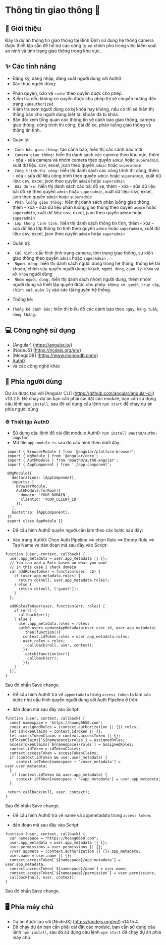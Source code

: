 # Thông tin giao thông 🚦

## 🎉 Giới thiệu

Đây là dự án thông tin giao thông tại Bình Định sử dụng hệ thống camera được thiết lập sẵn để hỗ trợ các công ty và chính phủ trong việc kiểm soát an ninh và tình trạng giao thông trong khu vực.

## ✨ Các tính năng

- Đăng ký, đăng nhập, đăng xuất người dùng với Auth0
- Xác thực người dùng: 
+ Phân quyền, bảo vệ `route` theo quyền được cho phép. 
+ Kiểm tra nếu không có quyền được cho phép thì sẽ chuyển hướng đến trang `/unauthorized`.
+ Kiểm tra xem người dùng có bị khóa hay không, nếu có thì sẽ hiển thị thông báo cho người dùng biết tài khoản đã bị khóa.
+ Bản đồ: xem tổng quan các thông tin về cảnh báo giao thông, camera giao thông, công trình thi công, bãi đỗ xe, phân luồng giao thông và thông tin tĩnh. 
- Quản lý:
+ ` Cảnh báo giao thông:` tạo cảnh báo, hiển thị các cảnh báo mới
+ ` Camera giao thông:` hiển thị danh sách các camera theo khu vực, thêm - xóa - sửa camera và nhóm camera theo quyền `admin` hoặc `superadmin`, xuất dữ liệu: csv, excel, json theo quyền `admin` hoặc `superadmin`
+ ` Công trình thi công:` hiển thị danh sách các công trình thi công, thêm - xóa - sửa dữ liệu công trình theo quyền `admin` hoặc `superadmin`, xuất dữ liệu: csv, excel, json theo quyền `admin` hoặc `superadmin`
+ ` Bãi đỗ xe:` hiển thị danh sách các bãi đỗ xe, thêm - xóa - sửa dữ liệu bãi đỗ xe theo quyền `admin` hoặc `superadmin`, xuất dữ liệu: csv, excel, json theo quyền `admin` hoặc `superadmin`
+ ` Phân luồng giao thông:` hiển thị danh sách phân luồng giao thông, thêm - xóa - sửa dữ liệu phân luồng giao thông theo quyền `admin` hoặc `superadmin`, xuất dữ liệu: csv, excel, json theo quyền `admin` hoặc `superadmin`
+ ` Lớp thông tinh tĩnh:` hiển thị danh sách thông tin tĩnh, thêm - xóa - sửa dữ liệu lớp thông tin tĩnh theo quyền `admin` hoặc `superadmin`, xuất dữ liệu: csv, excel, json theo quyền `admin` hoặc `superadmin`
- Quản trị:
+ ` Cấu hình:` cấu hình tình trạng camera, tình trạng giao thông, sự kiện giao thông theo quyền `admin` hoặc `superadmin` .
+ ` Người dùng:` hiển thị danh sách người dùng trong hệ thống, thống kê tài khoản, chỉnh sửa quyền người dùng: `khách`, `người dùng`, `quản lý`. `Khóa` và `mở khóa` người dùng
+ ` Nhóm người dùng:` hiển thị danh sách nhóm người dùng, thêm nhóm người dùng và thiết lập quyền được cho phép: `không có quyền`, `truy cập`, `chỉnh sửa`, `quản lý` vào các tài nguyên hệ thống.
- Thống kê:
+ `Thống kê cảnh báo:` hiển thị biểu đồ các cảnh báo theo `ngày`, `hàng tuần`, `hàng tháng`.

## 💻 Công nghệ sử dụng
- [Angular] (https://angular.io/)
- [NodeJS] (https://nodejs.org/en/)
- [MongoDB] (https://www.mongodb.com/)
- [Auth0](https://auth0.com/)
- và các công nghệ khác

## 👤 Phía người dùng

Dự án được tạo với [Angular CLI] (https://github.com/angular/angular-cli)  v13.2.5.
Để chạy dự án bạn cần phải cài đặt các module, bạn cần sử dụng câu lệnh `npm install`, sau đó sử dụng câu lệnh `npm start` để chạy dự án phía người dùng

### ⚙️ Thiết lập Auth0
- Sử dụng câu lệnh để cài đặt module Auth0: `npm install @auth0/auth0-angular`
- Mở file `app.module.ts` sau đó cấu hình theo dưới đây:

```
 import { BrowserModule } from '@angular/platform-browser';
 import { NgModule } from '@angular/core';
 import { AuthModule } from '@auth0/auth0-angular';
 import { AppComponent } from './app.component';

 @NgModule({
   declarations: [AppComponent],
   imports: [
     BrowserModule,
     AuthModule.forRoot({
       domain: 'YOUR_DOMAIN',
       clientId: 'YOUR_CLIENT_ID'
     }),
   ],
   bootstrap: [AppComponent],
 })
 export class AppModule {}
 ```
 
- Để cấu hình Auth0 quyền người cần làm theo các bước sau đây:
+ Vào trang Auth0: Chọn Auth Pipeline ==> chọn Rule ==> Empty Rule ==> Tạo Name và dán đoạn mã sau đây vào Script:

``` 
function (user, context, callback) {
  user.app_metadata = user.app_metadata || {};
  // You can add a Role based on what you want
  // In this case I check domain
  var addRolesToUser = function(user, cb) { 
    if (user.app_metadata.roles) {
      return cb(null, user.app_metadata.roles);
    } else {
      return cb(null, ['guest']);
    }
  };

  addRolesToUser(user, function(err, roles) {
    if (err) {
      callback(err);
    } else {
      user.app_metadata.roles = roles;
      auth0.users.updateAppMetadata(user.user_id, user.app_metadata)
        .then(function(){
        context.idToken.roles = user.app_metadata.roles; 
        user.roles = roles;
          callback(null, user, context);
        })
        .catch(function(err){
          callback(err);
        }); 
    }
  });
}
```

Sau đó nhấn Save change.

- Để cấu hình Auth0 trả về `appmetadata` trong `access token` ta làm các bước như cấu hình quyền người dùng với Auth Pipeline ở trên:
+ dán đoạn mã sau đây vào Script:

```
function (user, context, callback) {
  const namespace = 'https://hoang0650.com';
  const assignedRoles = (context.authorization || {}).roles;
  let idTokenClaims = context.idToken || {};
  let accessTokenClaims = context.accessToken || {};
  idTokenClaims[`${namespace}/roles`] = assignedRoles;
  accessTokenClaims[`${namespace}/roles`] = assignedRoles;
  context.idToken = idTokenClaims;
  context.accessToken = accessTokenClaims;
  if (context.idToken && user.user_metadata) {
     context.idToken[namespace + '/user_metadata'] = user.user_metadata;
  }
   if (context.idToken && user.app_metadata) {
     context.idToken[namespace + '/app_metadata'] = user.app_metadata;
  }

 return callback(null, user, context);
}
```

Sau đó nhấn Save change.

- Để cấu hình Auth0 trả về name và appmetadata trong `access token`:
+ dán đoạn mã sau đây vào Script:

```
function (user, context, callback) {
  var namespace = "https://hoang0650.com";
  user.app_metadata = user.app_metadata || {};
  user.permissions = user.permissions || {};
  //var appmeta = (context.authorization || {}).app_metadata;
  user.name = user.name || {};
  context.accessToken[`${namespace}/app_metadata`] = user.app_metadata; 
  context.accessToken[`${namespace}/name`] = user.name;
  context.accessToken[`${namespace}/permission`] = user.permissions;
  callback(null, user, context);
}
```

Sau đó nhấn Save change.

## 🖥 Phía máy chủ

- Dự án được tạo với [NodeJS] (https://nodejs.org/en/)  v14.15.4.
- Để chạy dự án bạn cần phải cài đặt các module, bạn cần sử dụng câu lệnh `npm install`, sau đó sử dụng câu lệnh `npm start` để chạy dự án phía máy chủ


